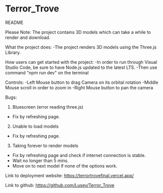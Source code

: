 # Terror_Trove

README

Please Note: 
The project contains 3D models which can take a while to render and download. 

What the project does:
-The project renders 3D models using the Three.js Library. 

How users can get started with the project:
-In order to run through Visual Studio Code, be sure to have Node.js updated to the latest LTS.
-Then use command "npm run dev" on the terminal

Controls:
-Left Mouse button to drag Camera on its orbital rotation
-Middle Mouse scroll in order to zoom in
-Right Mouse button to pan the camera


Bugs:
1. Bluescreen (error reading three.js)
  - Fix by refreshing page.

2. Unable to load models
  - Fix by refreshing page.
  
3. Taking forever to render models
  - Fix by refreshing page and check if internet connection is stable.
  - Wait no longer than 5 mins.
  - Move on to next model if none of the options work.
  
 Link to deployment website:
 https://terrortrovefinal.vercel.app/
 
 Link to github:
 https://github.com/Lusev/Terror_Trove

